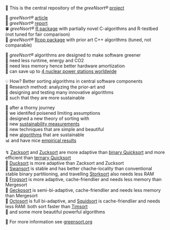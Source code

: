 🏡 This is the central repository of the *greeNsort®* [project](https://greensort.org/index.html)  

📰 *greeNsort®* [article](https://github.com/greeNsort/greeNsort.article/)  
📖 *greeNsort®* [report](https://github.com/greeNsort/greeNsort.report/)  
🍀 *greeNsort®* [R package](https://github.com/greeNsort/greeNsort.R/) with partially novel C-algorithms and R-testbed (not tuned for fair comparison)  
🍁 *greeNsort®* [Rcpp package](https://github.com/greeNsort/greeNsort.Rcpp/) with prior art C++ algorithms (tuned, not comparable)  

🌱 *greeNsort®* algorithms are designed to make software greener  
🌿 need less runtime, energy and CO2  
🌳 need less memory hence better hardware amortization  
🔋 can save up to [4 nuclear power stations worldwide](https://greensort.org/WhyWhatHowmuch.html)  

💡 How? Better sorting algorithms in central software components  
🚂 Research method: analyzing the prior-art and  
🚀 designing and testing many innovative algorithms  
🚴 such that they are more sustainable  

🌵 after a thorny journey  
🍄 we identifed poisened limiting assumptions  
🌻 designed a new theory of sorting with  
📐 new [sustainability measurements](https://greensort.org/GSF_SCI.html)  
🎨 new techniques that are simple and beautiful  
🔧 new [algorithms](https://greensort.org/portfolio.html) that are sustainable  
📊 and have nice [empirical results](https://greensort.org/results.html)  

↯ [Zacksort](https://greensort.org/glossary.html#zacksort) and [Zucksort](https://greensort.org/glossary.html#zucksort) are more adaptive than [binary Quicksort](https://greensort.org/glossary.html#quicksort2) and more efficient than [ternary Quicksort](https://greensort.org/glossary.html#quicksort3)  
🦆 [Ducksort](https://greensort.org/glossary.html#ducksort) is more adaptive than Zacksort and Zucksort  
🦢 [Swansort](https://greensort.org/glossary.html#swansort) is stable and has better chache-locality than conventional stable binary partitioning, and travelling [Storksort](https://greensort.org/glossary.html#storksort) also needs less RAM  
🐸 [Frogsort](https://greensort.org/glossary.html#frogsort) is more adaptive, cache-friendlier and needs less memory than Mergesort  
🦎 [Geckosort](https://greensort.org/glossary.html#geckosort) is semi-bi-adaptive, cache-friendlier and needs less memory than Mergesort  
🦑 [Octosort](https://greensort.org/glossary.html#octosort) is full bi-adaptive, and [Squidsort](https://greensort.org/glossary.html#squidsort) is cache-friendlier and needs less RAM: both sort faster than [Timsort](https://greensort.org/glossary.html#timsort)  
🦚 and some more beautiful powerful algorithms  
<!-- 🦤 even the extinct Dodosort was re-surrected  -->

🔭 For more information see [greensort.org](www.greensort.org)  
